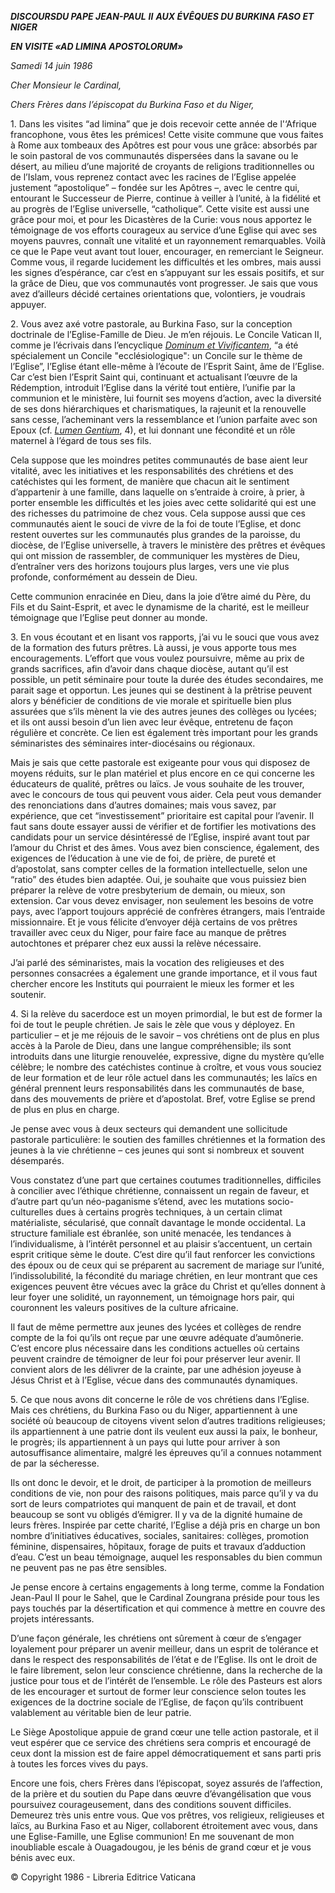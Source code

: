 ***DISCOURS******DU PAPE JEAN-PAUL*** ***II*** ***AUX ÉVÊQUES DU BURKINA FASO ET NIGER***

***EN VISITE «AD LIMINA APOSTOLORUM»***

*Samedi 14 juin 1986*

*Cher Monsieur le Cardinal,*

*Chers Frères dans l’épiscopat du Burkina Faso et du Niger,*

1\. Dans les visites “ad limina” que je dois recevoir cette année de l'‘Afrique francophone, vous êtes les prémices! Cette visite commune que vous faites à Rome aux tombeaux des Apôtres est pour vous une grâce: absorbés par le soin pastoral de vos communautés dispersées dans la savane ou le désert, au milieu d’une majorité de croyants de religions traditionnelles ou de l’Islam, vous reprenez contact avec les racines de l’Eglise appelée justement “apostolique” – fondée sur les Apôtres –, avec le centre qui, entourant le Successeur de Pierre, continue à veiller à l’unité, à la fidélité et au progrès de l’Eglise universelle, “catholique”. Cette visite est aussi une grâce pour moi, et pour les Dicastères de la Curie: vous nous apportez le témoignage de vos efforts courageux au service d’une Eglise qui avec ses moyens pauvres, connaît une vitalité et un rayonnement remarquables. Voilà ce que le Pape veut avant tout louer, encourager, en remerciant le Seigneur. Comme vous, il regarde lucidement les difficultés et les ombres, mais aussi les signes d’espérance, car c’est en s’appuyant sur les essais positifs, et sur la grâce de Dieu, que vos communautés vont progresser. Je sais que vous avez d’ailleurs décidé certaines orientations que, volontiers, je voudrais appuyer.

2\. Vous avez axé votre pastorale, au Burkina Faso, sur la conception doctrinale de l’Eglise-Famille de Dieu. Je m’en réjouis. Le Concile Vatican II, comme je l’écrivais dans l’encyclique *[Dominum et Vivificantem](http://www.vatican.va/edocs/FRA0074/_INDEX.HTM)*, “a été spécialement un Concile "ecclésiologique": un Concile sur le thème de l’Eglise”, l’Eglise étant elle-même à l’écoute de l’Esprit Saint, âme de l’Eglise. Car c’est bien l’Esprit Saint qui, continuant et actualisant l’œuvre de la Rédemption, introduit l’Eglise dans la vérité tout entière, l’unifie par la communion et le ministère, lui fournit ses moyens d’action, avec la diversité de ses dons hiérarchiques et charismatiques, la rajeunit et la renouvelle sans cesse, l’acheminant vers la ressemblance et l’union parfaite avec son Epoux (cf. *[Lumen Gentium](http://localhost/archive/hist_councils/ii_vatican_council/documents/vat-ii_const_19641121_lumen-gentium_fr.html)*, 4), et lui donnant une fécondité et un rôle maternel à l’égard de tous ses fils.

Cela suppose que les moindres petites communautés de base aient leur vitalité, avec les initiatives et les responsabilités des chrétiens et des catéchistes qui les forment, de manière que chacun ait le sentiment d’appartenir à une famille, dans laquelle on s’entraide à croire, à prier, à porter ensemble les difficultés et les joies avec cette solidarité qui est une des richesses du patrimoine de chez vous. Cela suppose aussi que ces communautés aient le souci de vivre de la foi de toute l’Eglise, et donc restent ouvertes sur les communautés plus grandes de la paroisse, du diocèse, de l’Eglise universelle, à travers le ministère des prêtres et évêques qui ont mission de rassembler, de communiquer les mystères de Dieu, d’entraîner vers des horizons toujours plus larges, vers une vie plus profonde, conformément au dessein de Dieu.

Cette communion enracinée en Dieu, dans la joie d’être aimé du Père, du Fils et du Saint-Esprit, et avec le dynamisme de la charité, est le meilleur témoignage que l’Eglise peut donner au monde.

3\. En vous écoutant et en lisant vos rapports, j’ai vu le souci que vous avez de la formation des futurs prêtres. Là aussi, je vous apporte tous mes encouragements. L’effort que vous voulez poursuivre, même au prix de grands sacrifices, afin d’avoir dans chaque diocèse, autant qu’il est possible, un petit séminaire pour toute la durée des études secondaires, me parait sage et opportun. Les jeunes qui se destinent à la prêtrise peuvent alors y bénéficier de conditions de vie morale et spirituelle bien plus assurées que s’ils mènent la vie des autres jeunes des collèges ou lycées; et ils ont aussi besoin d’un lien avec leur évêque, entretenu de façon régulière et concrète. Ce lien est également très important pour les grands séminaristes des séminaires inter-diocésains ou régionaux.

Mais je sais que cette pastorale est exigeante pour vous qui disposez de moyens réduits, sur le plan matériel et plus encore en ce qui concerne les éducateurs de qualité, prêtres ou laïcs. Je vous souhaite de les trouver, avec le concours de tous qui peuvent vous aider. Cela peut vous demander des renonciations dans d’autres domaines; mais vous savez, par expérience, que cet “investissement” prioritaire est capital pour l’avenir. Il faut sans doute essayer aussi de vérifier et de fortifier les motivations des candidats pour un service désintéressé de l’Eglise, inspiré avant tout par l’amour du Christ et des âmes. Vous avez bien conscience, également, des exigences de l’éducation à une vie de foi, de prière, de pureté et d’apostolat, sans compter celles de la formation intellectuelle, selon une “ratio” des études bien adaptée. Oui, je souhaite que vous puissiez bien préparer la relève de votre presbyterium de demain, ou mieux, son extension. Car vous devez envisager, non seulement les besoins de votre pays, avec l’apport toujours apprécié de confrères étrangers, mais l’entraide missionnaire. Et je vous félicite d’envoyer déjà certains de vos prêtres travailler avec ceux du Niger, pour faire face au manque de prêtres autochtones et préparer chez eux aussi la relève nécessaire.

J’ai parlé des séminaristes, mais la vocation des religieuses et des personnes consacrées a également une grande importance, et il vous faut chercher encore les Instituts qui pourraient le mieux les former et les soutenir.

4\. Si la relève du sacerdoce est un moyen primordial, le but est de former la foi de tout le peuple chrétien. Je sais le zèle que vous y déployez. En particulier – et je me réjouis de le savoir – vos chrétiens ont de plus en plus accès à la Parole de Dieu, dans une langue compréhensible; ils sont introduits dans une liturgie renouvelée, expressive, digne du mystère qu’elle célèbre; le nombre des catéchistes continue à croître, et vous vous souciez de leur formation et de leur rôle actuel dans les communautés; les laïcs en général prennent leurs responsabilités dans les communautés de base, dans des mouvements de prière et d’apostolat. Bref, votre Eglise se prend de plus en plus en charge.

Je pense avec vous à deux secteurs qui demandent une sollicitude pastorale particulière: le soutien des familles chrétiennes et la formation des jeunes à la vie chrétienne – ces jeunes qui sont si nombreux et souvent désemparés.

Vous constatez d’une part que certaines coutumes traditionnelles, difficiles à concilier avec l’éthique chrétienne, connaissent un regain de faveur, et d’autre part qu’un néo-paganisme s’étend, avec les mutations socio-culturelles dues à certains progrès techniques, à un certain climat matérialiste, sécularisé, que connaît davantage le monde occidental. La structure familiale est ébranlée, son unité menacée, les tendances à l’individualisme, à l’intérêt personnel et au plaisir s’accentuent, un certain esprit critique sème le doute. C’est dire qu’il faut renforcer les convictions des époux ou de ceux qui se préparent au sacrement de mariage sur l’unité, l’indissolubilité, la fécondité du mariage chrétien, en leur montrant que ces exigences peuvent être vécues avec la grâce du Christ et qu’elles donnent à leur foyer une solidité, un rayonnement, un témoignage hors pair, qui couronnent les valeurs positives de la culture africaine.

Il faut de même permettre aux jeunes des lycées et collèges de rendre compte de la foi qu’ils ont reçue par une œuvre adéquate d’aumônerie. C’est encore plus nécessaire dans les conditions actuelles où certains peuvent craindre de témoigner de leur foi pour préserver leur avenir. Il convient alors de les délivrer de la crainte, par une adhésion joyeuse à Jésus Christ et à l’Eglise, vécue dans des communautés dynamiques.

5\. Ce que nous avons dit concerne le rôle de vos chrétiens dans l’Eglise. Mais ces chrétiens, du Burkina Faso ou du Niger, appartiennent à une société où beaucoup de citoyens vivent selon d’autres traditions religieuses; ils appartiennent à une patrie dont ils veulent eux aussi la paix, le bonheur, le progrès; ils appartiennent à un pays qui lutte pour arriver à son autosuffisance alimentaire, malgré les épreuves qu’il a connues notamment de par la sécheresse.

Ils ont donc le devoir, et le droit, de participer à la promotion de meilleurs conditions de vie, non pour des raisons politiques, mais parce qu’il y va du sort de leurs compatriotes qui manquent de pain et de travail, et dont beaucoup se sont vu obligés d’émigrer. Il y va de la dignité humaine de leurs frères. Inspirée par cette charité, l’Eglise a déjà pris en charge un bon nombre d’initiatives éducatives, sociales, sanitaires: collèges, promotion féminine, dispensaires, hôpitaux, forage de puits et travaux d’adduction d’eau. C’est un beau témoignage, auquel les responsables du bien commun ne peuvent pas ne pas être sensibles.

Je pense encore à certains engagements à long terme, comme la Fondation Jean-Paul II pour le Sahel, que le Cardinal Zoungrana préside pour tous les pays touchés par la désertification et qui commence à mettre en couvre des projets intéressants.

D’une façon générale, les chrétiens ont sûrement à cœur de s’engager loyalement pour préparer un avenir meilleur, dans un esprit de tolérance et dans le respect des responsabilités de l’état e de l’Eglise. Ils ont le droit de le faire librement, selon leur conscience chrétienne, dans la recherche de la justice pour tous et de l’intérêt de l’ensemble. Le rôle des Pasteurs est alors de les encourager et surtout de former leur conscience selon toutes les exigences de la doctrine sociale de l’Eglise, de façon qu’ils contribuent valablement au véritable bien de leur patrie.

Le Siège Apostolique appuie de grand cœur une telle action pastorale, et il veut espérer que ce service des chrétiens sera compris et encouragé de ceux dont la mission est de faire appel démocratiquement et sans parti pris à toutes les forces vives du pays.

Encore une fois, chers Frères dans l’épiscopat, soyez assurés de l’affection, de la prière et du soutien du Pape dans œuvre d’évangélisation que vous poursuivez courageusement, dans des conditions souvent difficiles. Demeurez très unis entre vous. Que vos prêtres, vos religieux, religieuses et laïcs, au Burkina Faso et au Niger, collaborent étroitement avec vous, dans une Eglise-Famille, une Eglise communion! En me souvenant de mon inoubliable escale à Ouagadougou, je les bénis de grand cœur et je vous bénis avec eux.

© Copyright 1986 - Libreria Editrice Vaticana